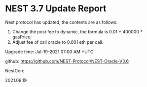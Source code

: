 # NEST 3.7 Update Report

Nest protocol has updated, the contents are as follows:

1. Change the post fee to dynamic, the formula is 0.01 + 400000 * gasPrice;
2. Adjust fee of call oracle to 0.001 eth per call.

Upgrade time: Jul-19-2021 07:00 AM +UTC

github: https://github.com/NEST-Protocol/NEST-Oracle-V3.6

NestCore

2021.09.19